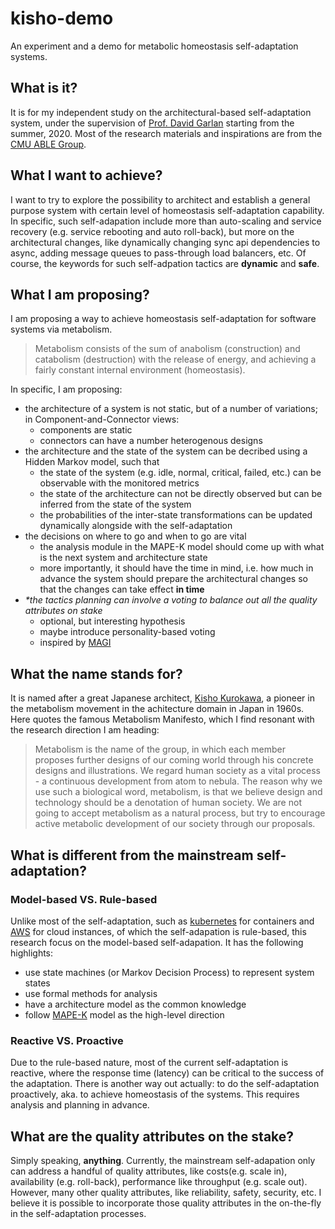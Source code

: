 # kisho-demo
An experiment and a demo for metabolic homeostasis self-adaptation systems.

## What is it?
It is for my independent study on the architectural-based self-adaptation system, under the supervision of [Prof. David Garlan](https://www.cs.cmu.edu/~garlan/) starting from the summer, 2020. Most of the research materials and inspirations are from the [CMU ABLE Group](http://www.cs.cmu.edu/~able/).

## What I want to achieve?
I want to try to explore the possibility to architect and establish a general purpose system with certain level of homeostasis self-adaptation capability. In specific, such self-adapation include more than auto-scaling and service recovery (e.g. service rebooting and auto roll-back), but more on the architectural changes, like dynamically changing sync api dependencies to async, adding message queues to pass-through load balancers, etc. Of course, the keywords for such self-adpation tactics are **dynamic** and **safe**.

## What I am proposing?
I am proposing a way to achieve homeostasis self-adaptation for software systems via metabolism.
> Metabolism consists of the sum of anabolism (construction) and catabolism (destruction) with the release of energy, and achieving a fairly constant internal environment (homeostasis).

In specific, I am proposing:
- the architecture of a system is not static, but of a number of variations; in Component-and-Connector views:
  - components are static
  - connectors can have a number heterogenous designs
- the architecture and the state of the system can be decribed using a Hidden Markov model, such that
  - the state of the system (e.g. idle, normal, critical, failed, etc.) can be observable with the monitored metrics
  - the state of the architecture can not be directly observed but can be inferred from the state of the system
  - the probabilities of the inter-state transformations can be updated dynamically alongside with the self-adaptation
- the decisions on where to go and when to go are vital
  - the analysis module in the MAPE-K model should come up with what is the next system and architecture state
  - more importantly, it should have the time in mind, i.e. how much in advance the system should prepare the architectural changes so that the changes can take effect **in time**
- *\*the tactics planning can involve a voting to balance out all the quality attributes on stake*
  - optional, but interesting hypothesis
  - maybe introduce personality-based voting
  - inspired by [MAGI](https://wiki.evageeks.org/Magi)

## What the name stands for?
It is named after a great Japanese architect, [Kisho Kurokawa](https://en.wikipedia.org/wiki/Kisho_Kurokawa), a pioneer in the metabolism movement in the achitecture domain in Japan in 1960s. Here quotes the famous Metabolism Manifesto, which I find resonant with the research direction I am heading:
> Metabolism is the name of the group, in which each member proposes further designs of our coming world through his concrete designs and illustrations. We regard human society as a vital process - a continuous development from atom to nebula. The reason why we use such a biological word, metabolism, is that we believe design and technology should be a denotation of human society. We are not going to accept metabolism as a natural process, but try to encourage active metabolic development of our society through our proposals.

## What is different from the mainstream self-adaptation?
### Model-based VS. Rule-based
Unlike most of the self-adaptation, such as [kubernetes](https://kubernetes.io/) for containers and [AWS](https://aws.amazon.com/) for cloud instances, of which the self-adapation is rule-based, this research focus on the model-based self-adapation. It has the following highlights:
- use state machines (or Markov Decision Process) to represent system states
- use formal methods for analysis
- have a architecture model as the common knowledge
- follow [MAPE-K](https://ieeexplore.ieee.org/document/7194653) model as the high-level direction
### Reactive VS. Proactive
Due to the rule-based nature, most of the current self-adaptation is reactive, where the response time (latency) can be critical to the success of the adaptation. There is another way out actually: to do the self-adaptation proactively, aka. to achieve homeostasis of the systems. This requires analysis and planning in advance.

## What are the quality attributes on the stake?
Simply speaking, **anything**. Currently, the mainstream self-adapation only can address a handful of quality attributes, like costs(e.g. scale in), availability (e.g. roll-back), performance like throughput (e.g. scale out). However, many other quality attributes, like reliability, safety, security, etc. I believe it is possible to incorporate those quality attributes in the on-the-fly in the self-adaptation processes.

